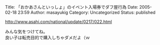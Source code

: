 Title: 「おかあさんといっしょ」のイベント入場券でダフ屋行為
Date: 2005-02-18 23:59
Author: masayukig
Category: Uncategorized
Status: published

<http://www.asahi.com/national/update/0217/022.html>

みんな気をつけてね。  
良い子は転売目的で購入しちゃダメだよ（ｗ
